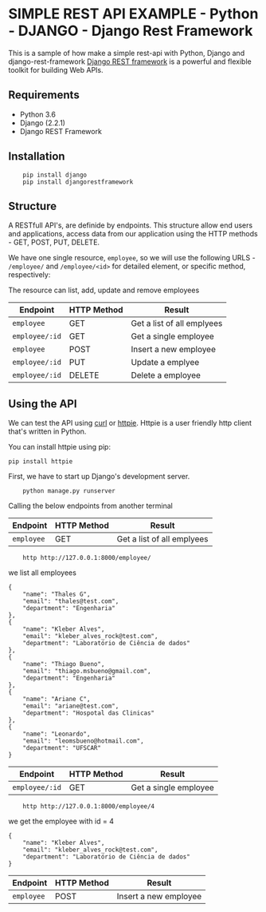 # SIMPLE REST API EXAMPLE - Python - DJANGO - Django Rest Framework
This is a sample of how make a simple rest-api with Python, Django and django-rest-framework
[Django REST framework](http://www.django-rest-framework.org/) is a powerful and flexible toolkit for building Web APIs.

## Requirements
- Python 3.6
- Django (2.2.1)
- Django REST Framework

## Installation
```
	pip install django
	pip install djangorestframework

```

## Structure
A RESTfull API's, are definide by endpoints. This structure allow end users and applications, access data from our application using the HTTP methods - GET, POST, PUT, DELETE.

We have one single resource, `employee`, so we will use the following URLS - `/employee/` and `/employee/<id>` for detailed element, or specific method, respectively:

The resource can list, add, update and remove employees

Endpoint |HTTP Method | Result
---------|----|-------
`employee` | GET | Get a list of all emplyees
`employee/:id` | GET | Get a single employee
`employee`| POST | Insert a new employee
`employee/:id` | PUT | Update a emplyee
`employee/:id` | DELETE | Delete a employee

## Using the API
We can test the API using [curl](https://curl.haxx.se/) or [httpie](https://github.com/jakubroztocil/httpie#installation). Httpie is a user friendly http client that's written in Python.

You can install httpie using pip:
```
pip install httpie
```
First, we have to start up Django's development server.
```
	python manage.py runserver

```

Calling the below endpoints from another terminal

Endpoint |HTTP Method | Result
---------|----|-------
`employee` | GET | Get a list of all emplyees
```
	http http://127.0.0.1:8000/employee/
```
we list all employees

    {
        "name": "Thales G",
        "email": "thales@test.com",
        "department": "Engenharia"
    },
    {
        "name": "Kleber Alves",
        "email": "kleber_alves_rock@test.com",
        "department": "Laboratório de Ciência de dados"
    },
    {
        "name": "Thiago Bueno",
        "email": "thiago.msbueno@gmail.com",
        "department": "Engenharia"
    },
    {
        "name": "Ariane C",
        "email": "ariane@test.com",
        "department": "Hospotal das Clinicas"
    },
    {
        "name": "Leonardo",
        "email": "leomsbueno@hotmail.com",
        "department": "UFSCAR"
    }


Endpoint |HTTP Method | Result
---------|----|-------
`employee/:id` | GET | Get a single employee

```
	http http://127.0.0.1:8000/employee/4
```
we get the employee with id = 4
```
{
    "name": "Kleber Alves",
    "email": "kleber_alves_rock@test.com",
    "department": "Laboratório de Ciência de dados"
}
```
Endpoint |HTTP Method | Result
---------|----|-------
`employee`| POST | Insert a new employee
